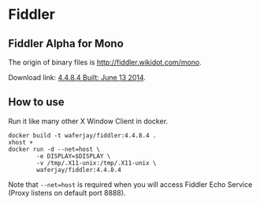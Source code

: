 
# Fiddler

## Fiddler Alpha for Mono

The origin of binary files is <http://fiddler.wikidot.com/mono>. 

Download link: [4.4.8.4 Built: June 13 2014](http://ericlawrence.com/dl/MonoFiddler-v4484.zip).

## How to use

Run it like many other X Window Client in docker.

```shell
docker build -t waferjay/fiddler:4.4.8.4 .
xhost +
docker run -d --net=host \
        -e DISPLAY=$DISPLAY \
        -v /tmp/.X11-unix:/tmp/.X11-unix \
        waferjay/fiddler:4.4.8.4
```

Note that `--net=host` is required when you will access Fiddler Echo Service (Proxy listens on default port 8888).
